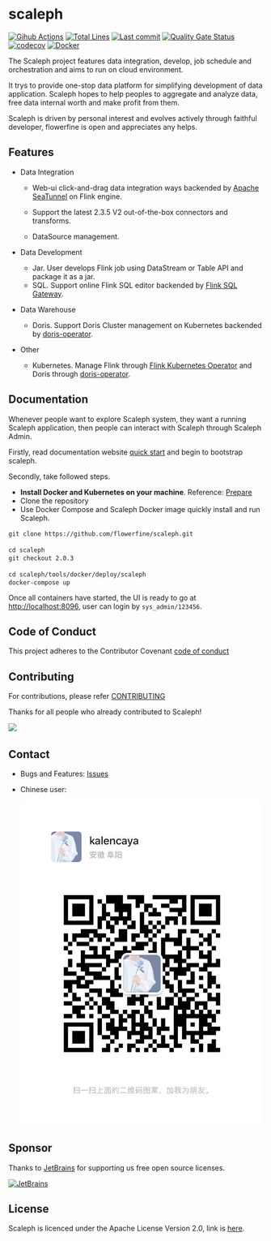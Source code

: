 # scaleph

[![Gihub Actions](https://github.com/flowerfine/scaleph/actions/workflows/ci-maven.yml/badge.svg?branch=master)](https://github.com/flowerfine/scaleph/actions) [![Total Lines](https://tokei.rs/b1/github/flowerfine/scaleph?category=lines)](https://github.com/flowerfine/scaleph) [![Last commit](https://img.shields.io/github/last-commit/flowerfine/scaleph.svg)](https://github.com/flowerfine/scaleph) [![Quality Gate Status](https://sonarcloud.io/api/project_badges/measure?project=flowerfine_scaleph&metric=sqale_rating)](https://sonarcloud.io/dashboard?id=flowerfine_scaleph) [![codecov](https://codecov.io/gh/flowerfine/scaleph/branch/master/graph/badge.svg)](https://codecov.io/gh/flowerfine/scaleph/branch/master) [![Docker](https://img.shields.io/badge/docker-%230db7ed.svg?style=flat&logo=docker&logoColor=white)](https://github.com/orgs/flowerfine/packages?repo_name=scaleph)

The Scaleph project features data integration, develop,  job schedule and orchestration and aims to run on cloud environment. 

It trys to provide one-stop data platform for simplifying development of data application. Scaleph hopes to help peoples to aggregate and analyze data, free data internal worth and make profit from them.

Scaleph is driven by personal interest and evolves actively through faithful developer, flowerfine is open and appreciates any helps.

## Features

* Data Integration
  * Web-ui click-and-drag data integration ways backended by [Apache SeaTunnel](https://seatunnel.apache.org/) on Flink engine.
  
  * Support the latest 2.3.5 V2 out-of-the-box connectors and transforms.

  * DataSource management.
  
* Data Development
  * Jar. User develops Flink job using DataStream or Table API and package it as a jar.
  * SQL. Support online Flink SQL editor backended by [Flink SQL Gateway](https://nightlies.apache.org/flink/flink-docs-release-1.18/docs/dev/table/sql-gateway/overview/).
* Data Warehouse
  * Doris. Support Doris Cluster management on Kubernetes backended by [doris-operator](https://github.com/selectdb/doris-operator).

* Other
  * Kubernetes. Manage Flink through [Flink Kubernetes Operator](https://nightlies.apache.org/flink/flink-kubernetes-operator-docs-stable/) and Doris through [doris-operator](https://github.com/selectdb/doris-operator).


## Documentation

Whenever people want to explore Scaleph system, they want a running Scaleph application, then people can interact with Scaleph through Scaleph Admin.

Firstly, read documentation website [quick start](https://flowerfine.github.io/scaleph-repress-site/quick-start/) and begin to bootstrap scaleph.

Secondly, take followed steps.

* **Install Docker and Kubernetes on your machine**. Reference: [Prepare](https://flowerfine.github.io/scaleph-repress-site/quick-start/prepare/index.html)
* Clone the repository
* Use Docker Compose and Scaleph Docker image quickly install and run Scaleph.

```shell
git clone https://github.com/flowerfine/scaleph.git

cd scaleph
git checkout 2.0.3

cd scaleph/tools/docker/deploy/scaleph
docker-compose up
```

Once all containers have started, the UI is ready to go at [http://localhost:8096](http://localhost:8096/), user can login by `sys_admin/123456`.

## Code of Conduct

This project adheres to the Contributor Covenant [code of conduct](https://www.contributor-covenant.org/version/2/1/code_of_conduct/)

## Contributing

For contributions, please refer [CONTRIBUTING](https://github.com/flowerfine/scaleph)

Thanks for all people who already contributed to Scaleph!

<a href="https://github.com/flowerfine/scaleph/graphs/contributors">
    <img src="https://contrib.rocks/image?repo=flowerfine/scaleph" /></a>

## Contact

* Bugs and Features: [Issues](https://github.com/flowerfine/scaleph/issues)

* Chinese user:

   ![wechat](docs/image/1581680135004_.pic.jpg)

## Sponsor

Thanks to [JetBrains](https://www.jetbrains.com/?from=scaleph) for supporting us free open source licenses.

[![JetBrains](https://img.alicdn.com/tfs/TB1sSomo.z1gK0jSZLeXXb9kVXa-120-130.svg)](https://www.jetbrains.com/?from=scaleph)

## License

Scaleph is licenced under the Apache License Version 2.0, link is [here](https://www.apache.org/licenses/LICENSE-2.0.txt).